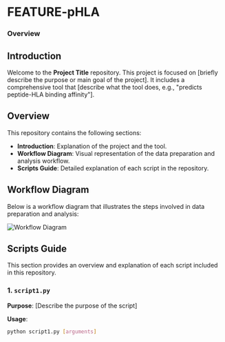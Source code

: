 # FEATURE-pHLA

### Overview

## Introduction

Welcome to the **Project Title** repository. This project is focused on [briefly describe the purpose or main goal of the project]. It includes a comprehensive tool that [describe what the tool does, e.g., "predicts peptide-HLA binding affinity"].

## Overview

This repository contains the following sections:
- **Introduction**: Explanation of the project and the tool.
- **Workflow Diagram**: Visual representation of the data preparation and analysis workflow.
- **Scripts Guide**: Detailed explanation of each script in the repository.

## Workflow Diagram

Below is a workflow diagram that illustrates the steps involved in data preparation and analysis:

![Workflow Diagram](images/abstract_smmary.drawio.png)

## Scripts Guide

This section provides an overview and explanation of each script included in this repository.

### 1. `script1.py`

**Purpose**: [Describe the purpose of the script]

**Usage**:
```bash
python script1.py [arguments]
